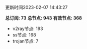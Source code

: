 更新时间2023-02-07 14:43:27

**总订阅: 73**
**总节点: 943**
**有效节点: 368**
- v2ray节点: 193
- ss节点: 168
- trojan节点: 7
